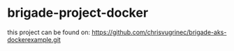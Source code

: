 # brigade-project-docker

this project can be found on: https://github.com/chrisvugrinec/brigade-aks-dockerexample.git
